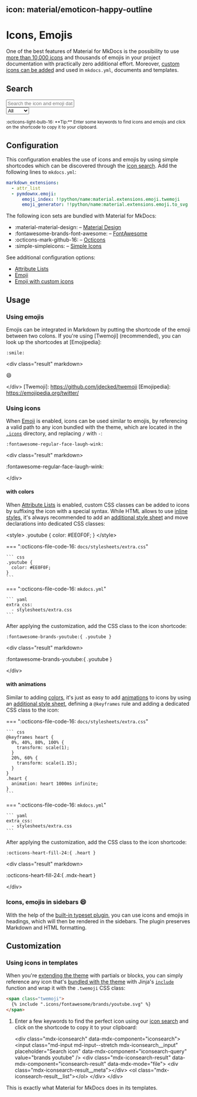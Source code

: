 ## icon: material/emoticon-happy-outline

# Icons, Emojis

One of the best features of Material for MkDocs is the possibility to use [more
than 10,000 icons][icon search] and thousands of emojis in your project
documentation with practically zero additional effort. Moreover, [custom icons
can be added] and used in `mkdocs.yml`, documents and templates.

[icon search]: #search
[custom icons can be added]: ../setup/changing-the-logo-and-icons.md#additional-icons

## Search

<div class="mdx-iconsearch" data-mdx-component="iconsearch">
  <input
    class="md-input md-input--stretch mdx-iconsearch__input"
    placeholder="Search the icon and emoji database"
    data-mdx-component="iconsearch-query"
  />
  <div class="mdx-iconsearch-result" data-mdx-component="iconsearch-result">
    <select
      class="mdx-iconsearch-result__select"
      data-mdx-component="iconsearch-select"
    >
      <option value="all" selected>All</option>
      <option value="icons">Icons</option>
      <option value="emojis">Emojis</option>
    </select>
    <div class="mdx-iconsearch-result__meta"></div>
    <ol class="mdx-iconsearch-result__list"></ol>
  </div>
</div>
<small>
  :octicons-light-bulb-16:
  **Tip:** Enter some keywords to find icons and emojis and click on the
  shortcode to copy it to your clipboard.
</small>

## Configuration

This configuration enables the use of icons and emojis by using simple
shortcodes which can be discovered through the [icon search]. Add the following
lines to `mkdocs.yml`:

```yaml
markdown_extensions:
  - attr_list
  - pymdownx.emoji:
      emoji_index: !!python/name:material.extensions.emoji.twemoji
      emoji_generator: !!python/name:material.extensions.emoji.to_svg
```

The following icon sets are bundled with Material for MkDocs:

- :material-material-design: – [Material Design][Material Design]
- :fontawesome-brands-font-awesome: – [FontAwesome][FontAwesome]
- :octicons-mark-github-16: – [Octicons][Octicons]
- :simple-simpleicons: – [Simple Icons][Simple Icons]

See additional configuration options:

- [Attribute Lists][Attribute Lists]
- [Emoji][Emoji]
- [Emoji with custom icons][Emoji with custom icons]

## Usage

### Using emojis

Emojis can be integrated in Markdown by putting the shortcode of the emoji
between two colons. If you're using [Twemoji] (recommended), you can look up
the shortcodes at [Emojipedia]:

```title="emoji"
:smile:
```

\<div class="result" markdown\>

:smile:

\</div\>
[Twemoji]: https://github.com/jdecked/twemoji
[Emojipedia]: https://emojipedia.org/twitter/

### Using icons

When [Emoji][Emoji] is enabled, icons can be used similar to emojis, by referencing
a valid path to any icon bundled with the theme, which are located in the
[`.icons`][custom icons] directory, and replacing `/` with `-`:

```title="icon"
:fontawesome-regular-face-laugh-wink:
```

\<div class="result" markdown\>

:fontawesome-regular-face-laugh-wink:

\</div\>

#### with colors

When [Attribute Lists][Attribute Lists] is enabled, custom CSS classes can be added to icons by
suffixing the icon with a special syntax. While HTML allows to use [inline
styles][inline styles], it's always recommended to add an [additional style sheet][additional style sheet] and move
declarations into dedicated CSS classes:

\<style\>
.youtube {
color: \#EE0F0F;
}
\</style\>

\=== ":octicons-file-code-16: `docs/stylesheets/extra.css`"

````
``` css
.youtube {
  color: #EE0F0F;
}
```
````

\=== ":octicons-file-code-16: `mkdocs.yml`"

````
``` yaml
extra_css:
  - stylesheets/extra.css
```
````

After applying the customization, add the CSS class to the icon shortcode:

```markdown title="Icon with color"
:fontawesome-brands-youtube:{ .youtube }
```

\<div class="result" markdown\>

:fontawesome-brands-youtube:{ .youtube }

\</div\>

#### with animations

Similar to adding [colors][colors], it's just as easy to add [animations][animations] to icons by
using an [additional style sheet][additional style sheet], defining a `@keyframes` rule and adding a
dedicated CSS class to the icon:

\=== ":octicons-file-code-16: `docs/stylesheets/extra.css`"

````
``` css
@keyframes heart {
  0%, 40%, 80%, 100% {
    transform: scale(1);
  }
  20%, 60% {
    transform: scale(1.15);
  }
}
.heart {
  animation: heart 1000ms infinite;
}
```
````

\=== ":octicons-file-code-16: `mkdocs.yml`"

````
``` yaml
extra_css:
  - stylesheets/extra.css
```
````

After applying the customization, add the CSS class to the icon shortcode:

```markdown title="Icon with animation"
:octicons-heart-fill-24:{ .heart }
```

\<div class="result" markdown\>

:octicons-heart-fill-24:{ .mdx-heart }

\</div\>

### Icons, emojis in sidebars :smile:

With the help of the [built-in typeset plugin][built-in typeset plugin], you can use icons and emojis
in headings, which will then be rendered in the sidebars. The plugin preserves
Markdown and HTML formatting.

## Customization

### Using icons in templates

When you're [extending the theme][extending the theme] with partials or blocks, you can simply
reference any icon that's [bundled with the theme][icon search] with Jinja's
[`include`][include] function and wrap it with the `.twemoji` CSS class:

```html
<span class="twemoji">
  {% include ".icons/fontawesome/brands/youtube.svg" %}
</span>
```

1.  Enter a few keywords to find the perfect icon using our [icon search] and
    click on the shortcode to copy it to your clipboard:

    \<div class="mdx-iconsearch" data-mdx-component="iconsearch"\>
    \<input class="md-input md-input--stretch mdx-iconsearch\_\_input" placeholder="Search icon" data-mdx-component="iconsearch-query" value="brands youtube" /\>
    \<div class="mdx-iconsearch-result" data-mdx-component="iconsearch-result" data-mdx-mode="file"\>
    \<div class="mdx-iconsearch-result\_\_meta"\>\</div\>
    \<ol class="mdx-iconsearch-result\_\_list"\>\</ol\>
    \</div\>
    \</div\>

This is exactly what Material for MkDocs does in its templates.

```

```

[material design]: https://pictogrammers.com/library/mdi/
[fontawesome]: https://fontawesome.com/search?m=free
[octicons]: https://octicons.github.com/
[simple icons]: https://simpleicons.org/
[attribute lists]: https://www.google.com/search?q=../setup/extensions/python-markdown.md%23attribute-lists
[emoji]: https://www.google.com/search?q=../setup/extensions/python-markdown-extensions.md%23emoji
[emoji with custom icons]: https://www.google.com/search?q=../setup/extensions/python-markdown-extensions.md%23%2Bpymdownx.emoji.options.custom_icons
[emoji]: ../setup/extensions/python-markdown-extensions.md#emoji
[custom icons]: https://github.com/squidfunk/mkdocs-material/tree/master/material/templates/.icons
[attribute lists]: ../setup/extensions/python-markdown.md#attribute-lists
[inline styles]: https://developer.mozilla.org/en-US/docs/Web/HTML/Global_attributes/style
[additional style sheet]: https://www.google.com/search?q=../customization.md%23additional-css
[colors]: https://www.google.com/search?q=%23with-colors
[animations]: https://developer.mozilla.org/en-US/docs/Web/CSS/animation
[built-in typeset plugin]: https://www.google.com/search?q=../plugins/typeset.md
[extending the theme]: https://www.google.com/search?q=../customization.md%23extending-the-theme
[include]: https://jinja.palletsprojects.com/en/2.11.x/templates/#include
[extending the theme]: ../customization.md#extending-the-theme
[include]: https://jinja.palletsprojects.com/en/2.11.x/templates/#include

